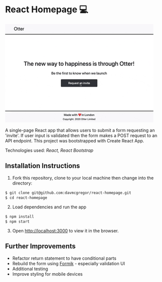 # React Homepage 💻

![react-homepage](./public/react-homepage.gif)

A single-page React app that allows users to submit a form requesting an 'invite'. If user input is validated then the form makes a POST request to an API endpoint. This project was bootstrapped with Create React App.

Technologies used: *React, React Bootstrap*

## Installation Instructions

1. Fork this repository, clone to your local machine then change into the directory:
```
$ git clone git@github.com:davmcgregor/react-homepage.git
$ cd react-homepage
```
2. Load dependencies and run the app 
```
$ npm install
$ npm start
```
3. Open [http://localhost:3000](http://localhost:3000) to view it in the browser.

## Further Improvements

* Refactor return statement to have conditional parts
* Rebuild the form using [Formik](https://jaredpalmer.com/formik/docs/overview) - especially validation UI
* Additional testing
* Improve styling for mobile devices

